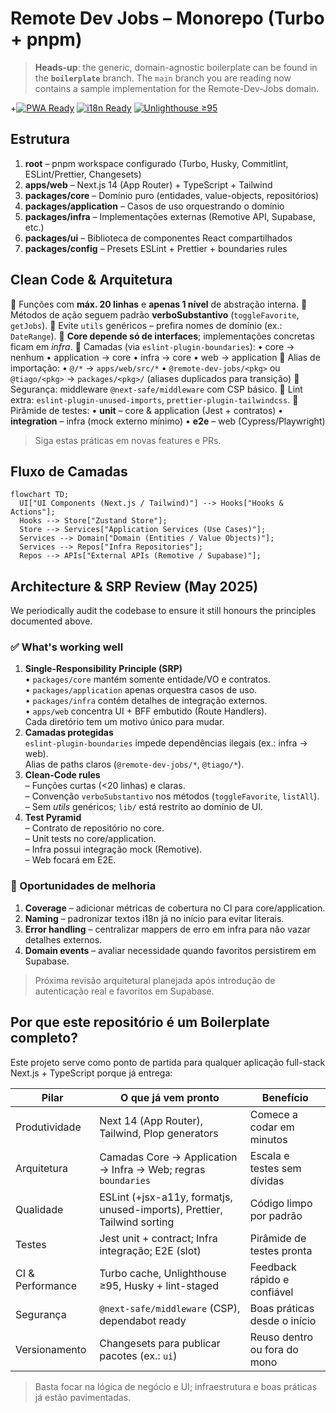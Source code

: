 # Remote Dev Jobs – Monorepo (Turbo + pnpm)

> **Heads-up**: the generic, domain-agnostic boilerplate can be found in the **`boilerplate`** branch. The `main` branch you are reading now contains a sample implementation for the Remote-Dev-Jobs domain.

+[![PWA Ready](https://img.shields.io/badge/PWA-ready-brightgreen)](https://web.dev/measure/) [![i18n Ready](https://img.shields.io/badge/i18n-ready-blue)]() [![Unlighthouse ≥95](https://img.shields.io/badge/Unlighthouse-%E2%89%A595-success)]()

## Estrutura

1. **root** – pnpm workspace configurado (Turbo, Husky, Commitlint, ESLint/Prettier, Changesets)
2. **apps/web** – Next.js 14 (App Router) + TypeScript + Tailwind
3. **packages/core** – Domínio puro (entidades, value-objects, repositórios)
4. **packages/application** – Casos de uso orquestrando o domínio
5. **packages/infra** – Implementações externas (Remotive API, Supabase, etc.)
6. **packages/ui** – Biblioteca de componentes React compartilhados
7. **packages/config** – Presets ESLint + Prettier + boundaries rules

## Clean Code & Arquitetura

🔹 Funções com **máx. 20 linhas** e **apenas 1 nível** de abstração interna.
🔹 Métodos de ação seguem padrão **verboSubstantivo** (`toggleFavorite`, `getJobs`).
🔹 Evite `utils` genéricos – prefira nomes de domínio (ex.: `DateRange`).
🔹 **Core depende só de interfaces**; implementações concretas ficam em *infra*.
🔹 Camadas (via `eslint-plugin-boundaries`):
   • core → nenhum
   • application → core
   • infra → core
   • web → application
🔹 Alias de importação:
   • `@/*` → `apps/web/src/*`
   • `@remote-dev-jobs/<pkg>` ou `@tiago/<pkg>` → `packages/<pkg>/` (aliases duplicados para transição)
🔹 Segurança: middleware `@next-safe/middleware` com CSP básico.
🔹 Lint extra: `eslint-plugin-unused-imports`, `prettier-plugin-tailwindcss`.
🔹 Pirâmide de testes:
   • **unit** – core & application (Jest + contratos)
   • **integration** – infra (mock externo mínimo)
   • **e2e** – web (Cypress/Playwright)

> Siga estas práticas em novas features e PRs.

## Fluxo de Camadas

```mermaid
flowchart TD;
  UI["UI Components (Next.js / Tailwind)"] --> Hooks["Hooks & Actions"];
  Hooks --> Store["Zustand Store"];
  Store --> Services["Application Services (Use Cases)"];
  Services --> Domain["Domain (Entities / Value Objects)"];
  Services --> Repos["Infra Repositories"];
  Repos --> APIs["External APIs (Remotive / Supabase)"];
``` 

## Architecture & SRP Review (May 2025)

We periodically audit the codebase to ensure it still honours the principles documented above.

### ✅ What's working well
1. **Single-Responsibility Principle (SRP)**  
   • `packages/core` mantém somente entidade/VO e contratos.  
   • `packages/application` apenas orquestra casos de uso.  
   • `packages/infra` contém detalhes de integração externos.  
   • `apps/web` concentra UI + BFF embutido (Route Handlers).  
   Cada diretório tem um motivo único para mudar.
2. **Camadas protegidas**  
   `eslint-plugin-boundaries` impede dependências ilegais (ex.: infra → web).  
   Alias de paths claros (`@remote-dev-jobs/*`, `@tiago/*`).
3. **Clean-Code rules**  
   – Funções curtas (<20 linhas) e claras.  
   – Convenção `verboSubstantivo` nos métodos (`toggleFavorite`, `listAll`).  
   – Sem *utils* genéricos; `lib/` está restrito ao domínio de UI.
4. **Test Pyramid**  
   – Contrato de repositório no core.  
   – Unit tests no core/application.  
   – Infra possui integração mock (Remotive).  
   – Web focará em E2E.

### 🚧 Oportunidades de melhoria
1. **Coverage** – adicionar métricas de cobertura no CI para core/application.
2. **Naming** – padronizar textos i18n já no início para evitar literais.
3. **Error handling** – centralizar mappers de erro em infra para não vazar detalhes externos.
4. **Domain events** – avaliar necessidade quando favoritos persistirem em Supabase.

> Próxima revisão arquitetural planejada após introdução de autenticação real e favoritos em Supabase. 

## Por que este repositório é um Boilerplate completo?

Este projeto serve como ponto de partida para qualquer aplicação full-stack Next.js + TypeScript porque já entrega:

| Pilar | O que já vem pronto | Benefício |
|-------|--------------------|-----------|
| Produtividade | Next 14 (App Router), Tailwind, Plop generators | Comece a codar em minutos |
| Arquitetura | Camadas Core → Application → Infra → Web; regras `boundaries` | Escala e testes sem dívidas |
| Qualidade | ESLint (+jsx-a11y, formatjs, unused-imports), Prettier, Tailwind sorting | Código limpo por padrão |
| Testes | Jest unit + contract; Infra integração; E2E (slot) | Pirâmide de testes pronta |
| CI & Performance | Turbo cache, Unlighthouse ≥95, Husky + lint-staged | Feedback rápido e confiável |
| Segurança | `@next-safe/middleware` (CSP), dependabot ready | Boas práticas desde o início |
| Versionamento | Changesets para publicar pacotes (ex.: `ui`) | Reuso dentro ou fora do mono |

> Basta focar na lógica de negócio e UI; infraestrutura e boas práticas já estão pavimentadas. 